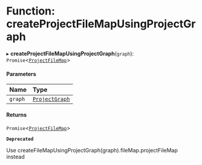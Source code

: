 # Function: createProjectFileMapUsingProjectGraph

▸ **createProjectFileMapUsingProjectGraph**(`graph`): `Promise`<[`ProjectFileMap`](../../devkit/documents/ProjectFileMap)\>

#### Parameters

| Name    | Type                                                  |
| :------ | :---------------------------------------------------- |
| `graph` | [`ProjectGraph`](../../devkit/documents/ProjectGraph) |

#### Returns

`Promise`<[`ProjectFileMap`](../../devkit/documents/ProjectFileMap)\>

**`Deprecated`**

Use createFileMapUsingProjectGraph(graph).fileMap.projectFileMap instead
